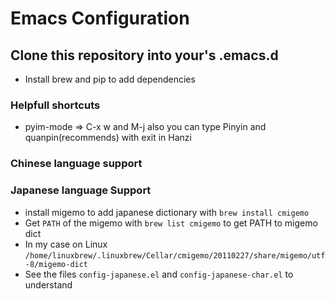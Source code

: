 # Emacs Configuration

## Clone this repository into your's .emacs.d

- Install brew and pip to add dependencies  
 
### Helpfull shortcuts

- pyim-mode => C-x w and M-j  also you can type Pinyin and quanpin(recommends) with exit in Hanzi

### Chinese language support 




### Japanese language Support

- install migemo to add japanese dictionary with `brew install cmigemo`
- Get `PATH` of the migemo with `brew list cmigemo` to get PATH to migemo dict
- In my case on Linux `/home/linuxbrew/.linuxbrew/Cellar/cmigemo/20110227/share/migemo/utf-8/migemo-dict`
- See the files `config-japanese.el` and `config-japanese-char.el` to understand 

